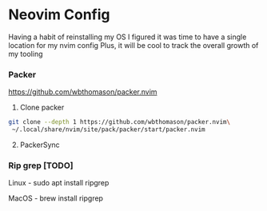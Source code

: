 # Neovim Config
Having a habit of reinstalling my OS I figured it was time to have a single location for my nvim config
Plus, it will be cool to track the overall growth of my tooling

### Packer
https://github.com/wbthomason/packer.nvim

1. Clone packer
```bash
git clone --depth 1 https://github.com/wbthomason/packer.nvim\
 ~/.local/share/nvim/site/pack/packer/start/packer.nvim
```
2. PackerSync


### Rip grep [TODO]
Linux - sudo apt install ripgrep

MacOS - brew install ripgrep
